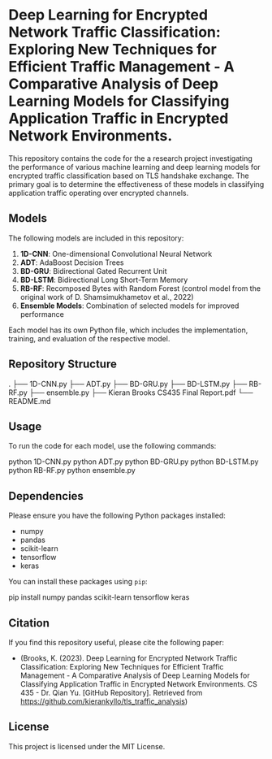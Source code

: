# Deep Learning for Encrypted Network Traffic Classification: Exploring New Techniques for Efficient Traffic Management - A Comparative Analysis of Deep Learning Models for Classifying Application Traffic in Encrypted Network Environments.

This repository contains the code for the a research project investigating the performance of various machine learning and deep learning models for encrypted traffic classification based on TLS handshake exchange. The primary goal is to determine the effectiveness of these models in classifying application traffic operating over encrypted channels.

## Models

The following models are included in this repository:

1. **1D-CNN**: One-dimensional Convolutional Neural Network
2. **ADT**: AdaBoost Decision Trees
3. **BD-GRU**: Bidirectional Gated Recurrent Unit
4. **BD-LSTM**: Bidirectional Long Short-Term Memory
5. **RB-RF**: Recomposed Bytes with Random Forest (control model from the original work of D. Shamsimukhametov et al., 2022)
6. **Ensemble Models**: Combination of selected models for improved performance

Each model has its own Python file, which includes the implementation, training, and evaluation of the respective model.

## Repository Structure

.
├── 1D-CNN.py
├── ADT.py
├── BD-GRU.py
├── BD-LSTM.py
├── RB-RF.py
├── ensemble.py
├── Kieran Brooks CS435 Final Report.pdf
└── README.md

## Usage

To run the code for each model, use the following commands:

python 1D-CNN.py
python ADT.py
python BD-GRU.py
python BD-LSTM.py
python RB-RF.py
python ensemble.py

## Dependencies

Please ensure you have the following Python packages installed:

- numpy
- pandas
- scikit-learn
- tensorflow
- keras

You can install these packages using `pip`: 

pip install numpy pandas scikit-learn tensorflow keras

## Citation

If you find this repository useful, please cite the following paper:

- (Brooks, K. (2023). Deep Learning for Encrypted Network Traffic Classification: Exploring New Techniques for Efficient Traffic Management - A Comparative Analysis of Deep Learning Models for Classifying Application Traffic in Encrypted Network Environments. CS 435 - Dr. Qian Yu. [GitHub Repository]. Retrieved from https://github.com/kierankyllo/tls_traffic_analysis)

## License

This project is licensed under the MIT License.
